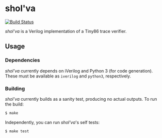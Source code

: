shol'va
=======

[![Build Status](https://img.shields.io/github/workflow/status/trailofbits/sholva/CI/main)](https://github.com/trailofbits/sholva/actions?query=workflow%3ACI)

<!-- https://www.deviantart.com/mrs-creative/art/Shol-va-206863536 -->

*shol'va* is a Verilog implementation of a Tiny86 trace verifier.

## Usage

### Dependencies

*shol'va* currently depends on iVerilog and Python 3 (for code generation).
These must be available as `iverilog` and `python3`, respectively.

### Building

*shol'va* currently builds as a sanity test, producing no actual outputs.
To run the build:

```bash
$ make
```

Independently, you can run *shol'va*'s self tests:

```bash
$ make test
```
